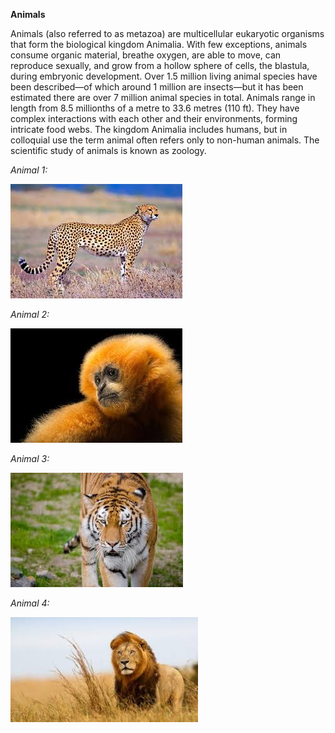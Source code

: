 **Animals**

Animals (also referred to as metazoa) are multicellular eukaryotic organisms that form the biological kingdom Animalia. With few exceptions, animals consume organic material, breathe oxygen, are able to move, can reproduce sexually, and grow from a hollow sphere of cells, the blastula, during embryonic development. Over 1.5 million living animal species have been described—of which around 1 million are insects—but it has been estimated there are over 7 million animal species in total. Animals range in length from 8.5 millionths of a metre to 33.6 metres (110 ft). They have complex interactions with each other and their environments, forming intricate food webs. The kingdom Animalia includes humans, but in colloquial use the term animal often refers only to non-human animals. The scientific study of animals is known as zoology.

*Animal 1:*

![](img/img1.jpg)

*Animal 2:*

![](img/img2.jpg)

*Animal 3:*

![](img/img3.jpg)

*Animal 4:*

![](img/img4.jpg)

